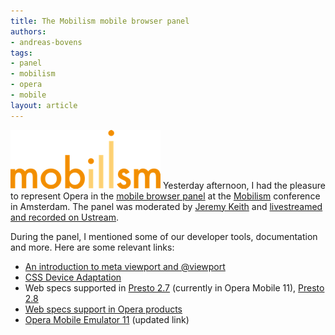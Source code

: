 ```yaml
---
title: The Mobilism mobile browser panel
authors:
- andreas-bovens
tags:
- panel
- mobilism
- opera
- mobile
layout: article
---
```

<p><span class='imgright'><img alt='' src='/blog/phe-mobilism-mobile-browser-panel/mobilism2.png' /></span> Yesterday afternoon, I had the pleasure to represent Opera in the <a href="http://mobilism.nl/2011/news/april-26">mobile browser panel</a> at the <a href="http://mobilism.nl/">Mobilism</a> conference in Amsterdam. The panel was moderated by <a href="http://adactio.com/">Jeremy Keith</a> and <a href="http://www.ustream.tv/recorded/14650462">livestreamed and recorded on Ustream</a>.</p>
<p>During the panel, I mentioned some of our developer tools, documentation and more. Here are some relevant links:</p>
<ul>
<li><a href="http://dev.opera.com/articles/view/an-introduction-to-meta-viewport-and-viewport/">An introduction to meta viewport and @viewport</a></li>
<li><a href="http://dev.w3.org/csswg/css-device-adapt/">CSS Device Adaptation</a></li>
<li>Web specs supported in <a href="http://www.opera.com/docs/specs/presto27/">Presto 2.7</a> (currently in Opera Mobile 11), <a href="http://www.opera.com/docs/specs/presto28/">Presto 2.8</a></li>
<li><a href="http://www.opera.com/docs/specs/productspecs/">Web specs support in Opera products</a></li>
<li><a href="http://www.opera.com/developer/tools/mobile/">Opera Mobile Emulator 11</a> (updated link)</li>
</ul>
